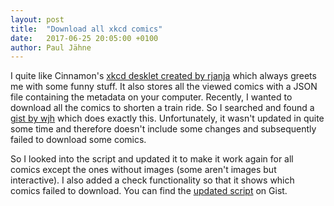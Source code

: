 ```yaml
---
layout: post
title:  "Download all xkcd comics"
date:   2017-06-25 20:05:00 +0100
author: Paul Jähne
---
```


I quite like Cinnamon's [xkcd desklet created by rjanja](https://cinnamon-spices.linuxmint.com/desklets/view/5) which always greets me with some funny stuff. It also stores all the viewed comics with a JSON file containing the metadata on your computer. Recently, I wanted to download all the comics to shorten a train ride. So I searched and found a [gist by wjh](https://gist.github.com/wjh/d99ec012ac09281c53fe) which does exactly this. Unfortunately, it wasn't updated in quite some time and therefore doesn't include some changes and subsequently failed to download some comics.

So I looked into the script and updated it to make it work again for all comics except the ones without images (some aren't images but interactive). I also added a check functionality so that it shows which comics failed to download. You can find the [updated script](https://gist.github.com/SethosII/20db363aef55d3252dd1c47c960e16a2) on Gist.
